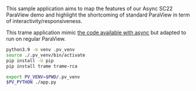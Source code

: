 This sample application aims to map the features of our Async SC22 ParaView demo
and highlight the shortcoming of standard ParaView in term of interactivity/responsiveness.

This trame application mimic [the code available with async]() but adapted to run on regular ParaView.

```bash
python3.9 -m venv .pv_venv
source ./.pv_venv/bin/activate
pip install -U pip
pip install trame trame-rca

export PV_VENV=$PWD/.pv_venv
$PV_PYTHON ./app.py
```
